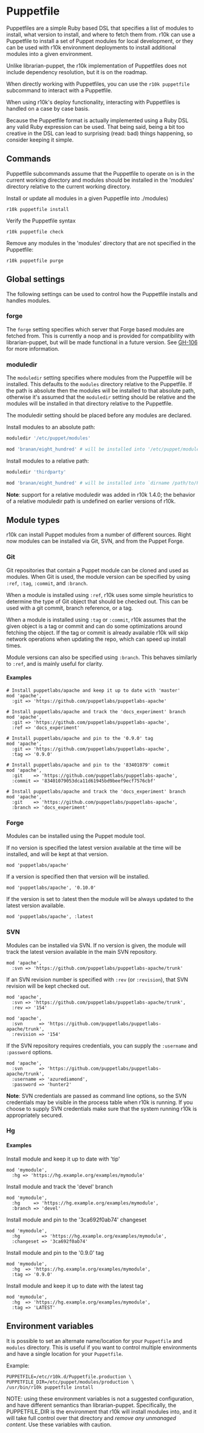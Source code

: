 Puppetfile
==========

Puppetfiles are a simple Ruby based DSL that specifies a list of modules to
install, what version to install, and where to fetch them from. r10k can use a
Puppetfile to install a set of Puppet modules for local development, or they can
be used with r10k environment deployments to install additional modules into a
given environment.

Unlike librarian-puppet, the r10k implementation of Puppetfiles does not include
dependency resolution, but it is on the roadmap.

When directly working with Puppetfiles, you can use the `r10k puppetfile`
subcommand to interact with a Puppetfile.

When using r10k's deploy functionality, interacting with Puppetfiles is handled
on a case by case basis.

Because the Puppetfile format is actually implemented using a Ruby DSL any valid
Ruby expression can be used. That being said, being a bit too creative in the
DSL can lead to surprising (read: bad) things happening, so consider keeping it
simple.

Commands
--------

Puppetfile subcommands assume that the Puppetfile to operate on is in the
current working directory and modules should be installed in the 'modules'
directory relative to the current working directory.

Install or update all modules in a given Puppetfile
into ./modules)

    r10k puppetfile install

Verify the Puppetfile syntax

    r10k puppetfile check

Remove any modules in the 'modules' directory that are not specified in the
Puppetfile:

    r10k puppetfile purge

Global settings
---------------

The following settings can be used to control how the Puppetfile installs and
handles modules.

### forge

The `forge` setting specifies which server that Forge based modules are fetched
from. This is currently a noop and is provided for compatibility with
librarian-puppet, but will be made functional in a future version. See
[GH-106](https://github.com/adrienthebo/r10k/issues/106) for more information.

### moduledir

The `moduledir` setting specifies where modules from the Puppetfile will be
installed. This defaults to the `modules` directory relative to the Puppetfile.
If the path is absolute then the modules will be installed to that absolute
path, otherwise it's assumed that the `moduledir` setting should be relative and
the modules will be installed in that directory relative to the Puppetfile.

The moduledir setting should be placed before any modules are declared.

Install modules to an absolute path:

```ruby
moduledir '/etc/puppet/modules'

mod 'branan/eight_hundred' # will be installed into '/etc/puppet/modules/eight_hundred'
```

Install modules to a relative path:

```ruby
moduledir 'thirdparty'

mod 'branan/eight_hundred' # will be installed into `dirname /path/to/Puppetfile`/thirdparty/eight_hundred
```

**Note**: support for a relative moduledir was added in r10k 1.4.0; the behavior
of a relative moduledir path is undefined on earlier versions of r10k.

Module types
------------

r10k can install Puppet modules from a number of different sources. Right now
modules can be installed via Git, SVN, and from the Puppet Forge.

### Git

Git repositories that contain a Puppet module can be cloned and used as modules.
When Git is used, the module version can be specified by using `:ref`, `:tag`,
`:commit`, and `:branch`.

When a module is installed using `:ref`, r10k uses some simple heuristics to
determine the type of Git object that should be checked out. This can be used
with a git commit, branch reference, or a tag.

When a module is installed using `:tag` or `:commit`, r10k assumes that the
given object is a tag or commit and can do some optimizations around fetching
the object. If the tag or commit is already available r10k will skip network
operations when updating the repo, which can speed up install times.

Module versions can also be specified using `:branch`. This behaves similarly to
`:ref`, and is mainly useful for clarity.

#### Examples

    # Install puppetlabs/apache and keep it up to date with 'master'
    mod 'apache',
      :git => 'https://github.com/puppetlabs/puppetlabs-apache'

    # Install puppetlabs/apache and track the 'docs_experiment' branch
    mod 'apache',
      :git => 'https://github.com/puppetlabs/puppetlabs-apache',
      :ref => 'docs_experiment'

    # Install puppetlabs/apache and pin to the '0.9.0' tag
    mod 'apache',
      :git => 'https://github.com/puppetlabs/puppetlabs-apache',
      :tag => '0.9.0'

    # Install puppetlabs/apache and pin to the '83401079' commit
    mod 'apache',
      :git    => 'https://github.com/puppetlabs/puppetlabs-apache',
      :commit => '83401079053dca11d61945bd9beef9ecf7576cbf'

    # Install puppetlabs/apache and track the 'docs_experiment' branch
    mod 'apache',
      :git    => 'https://github.com/puppetlabs/puppetlabs-apache',
      :branch => 'docs_experiment'

### Forge

Modules can be installed using the Puppet module tool.

If no version is specified the latest version available at the time will be
installed, and will be kept at that version.

    mod 'puppetlabs/apache'

If a version is specified then that version will be installed.

    mod 'puppetlabs/apache', '0.10.0'

If the version is set to :latest then the module will be always updated to the
latest version available.

    mod 'puppetlabs/apache', :latest

### SVN

Modules can be installed via SVN. If no version is given, the module will track
the latest version available in the main SVN repository.

    mod 'apache',
      :svn => 'https://github.com/puppetlabs/puppetlabs-apache/trunk'

If an SVN revision number is specified with `:rev` (or `:revision`), that
SVN revision will be kept checked out.

    mod 'apache',
      :svn => 'https://github.com/puppetlabs/puppetlabs-apache/trunk',
      :rev => '154'

    mod 'apache',
      :svn      => 'https://github.com/puppetlabs/puppetlabs-apache/trunk',
      :revision => '154'

If the SVN repository requires credentials, you can supply the `:username` and
`:password` options.

    mod 'apache',
      :svn      => 'https://github.com/puppetlabs/puppetlabs-apache/trunk',
      :username => 'azurediamond',
      :password => 'hunter2'

**Note**: SVN credentials are passed as command line options, so the SVN
credentials may be visible in the process table when r10k is running. If you
choose to supply SVN credentials make sure that the system running r10k is
appropriately secured.

### Hg

#### Examples

Install module and keep it up to date with 'tip'

    mod 'mymodule',
      :hg => 'https://hg.example.org/examples/mymodule'

Install module and track the 'devel' branch

    mod 'mymodule',
      :hg     => 'https://hg.example.org/examples/mymodule',
      :branch => 'devel'

Install module and pin to the '3ca692f0ab74' changeset

    mod 'mymodule',
      :hg        => 'https://hg.example.org/examples/mymodule',
      :changeset => '3ca692f0ab74'

Install module and pin to the '0.9.0' tag

    mod 'mymodule',
      :hg  => 'https://hg.example.org/examples/mymodule',
      :tag => '0.9.0'

Install module and keep it up to date with the latest tag

    mod 'mymodule',
      :hg  => 'https://hg.example.org/examples/mymodule',
      :tag => 'LATEST'

## Environment variables

It is possible to set an alternate name/location for your `Puppetfile` and
`modules` directory. This is useful if you want to control multiple environments
and have a single location for your `Puppetfile`.

Example:

    PUPPETFILE=/etc/r10k.d/Puppetfile.production \
    PUPPETFILE_DIR=/etc/puppet/modules/production \
    /usr/bin/r10k puppetfile install

NOTE: using these environment variables is not a suggested configuration, and
have different semantics than librarian-puppet. Specifically, the PUPPETFILE_DIR
is the environment that r10k will install modules into, and it will take full
control over that directory and _remove any unmanaged content_. Use these
variables with caution.
